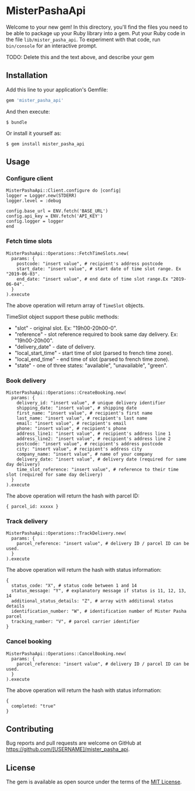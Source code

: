 # MisterPashaApi

Welcome to your new gem! In this directory, you'll find the files you need to be able to package up your Ruby library into a gem. Put your Ruby code in the file `lib/mister_pasha_api`. To experiment with that code, run `bin/console` for an interactive prompt.

TODO: Delete this and the text above, and describe your gem

## Installation

Add this line to your application's Gemfile:

```ruby
gem 'mister_pasha_api'
```

And then execute:

    $ bundle

Or install it yourself as:

    $ gem install mister_pasha_api

## Usage

### Configure client

```
MisterPashaApi::Client.configure do |config|
logger = Logger.new(STDERR)
logger.level = :debug

config.base_url = ENV.fetch('BASE_URL')
config.api_key = ENV.fetch('API_KEY')
config.logger = logger
end
```

### Fetch time slots

```
MisterPashaApi::Operations::FetchTimeSlots.new(
  params: {
    postcode: "insert value", # recipient's address postcode
    start_date: "insert value", # start date of time slot range. Ex "2019-06-03".
    end_date: "insert value", # end date of time slot range.Ex "2019-06-04".
  }
).execute
```

The above operation will return array of `TimeSlot` objects.

TimeSlot object support these public methods:

- "slot" - original slot. Ex: "19h00-20h00-0".
- "reference" - slot reference required to book same day delivery. Ex: "19h00-20h00".
- "delivery_date" - date of delivery.
- "local_start_time" - start time of slot (parsed to french time zone).
- "local_end_time" - end time of slot (parsed to french time zone).
- "state" - one of three states: "available", "unavailable", "green".

### Book delivery

```
MisterPashaApi::Operations::CreateBooking.new(
  params: {
    delivery_id: "insert value", # unique delivery identifier
    shipping_date: "insert value", # shipping date
    first_name: "insert value", # recipient's first name
    last_name: "insert value", # recipient's last name
    email: "insert value", # recipient's email
    phone: "insert value", # recipient's phone
    address_line1: "insert value", # recipient's address line 1
    address_line2: "insert value", # recipient's address line 2
    postcode: "insert value", # recipient's address postcode
    city: "insert value", # recipient's address city
    company_name: "insert value", # name of your company
    delivery_date: "insert value", # delivery date (required for same day delivery)
    time_slot_reference: "insert value", # reference to their time slot (required for same day delivery)
  }
).execute
```

The above operation will return the hash with parcel ID:

```
{ parcel_id: xxxxx }
```

### Track delivery

```
MisterPashaApi::Operations::TrackDelivery.new(
  params: {
    parcel_reference: "insert value", # delivery ID / parcel ID can be used.
  }
).execute
```

The above operation will return the hash with status information:

```
{
  status_code: "X", # status code between 1 and 14
  status_message: "Y", # explanatory message if status is 11, 12, 13, 14
  additional_status_details: "Z", # array with additional status details
  identification_number: "W", # identification number of Mister Pasha parcel
  tracking_number: "V", # parcel carrier identifier
}
```

### Cancel booking

```
MisterPashaApi::Operations::CancelBooking.new(
  params: {
    parcel_reference: "insert value", # delivery ID / parcel ID can be used.
  }
).execute
```

The above operation will return the hash with status information:

```
{
  completed: "true"
}
```

## Contributing

Bug reports and pull requests are welcome on GitHub at https://github.com/[USERNAME]/mister_pasha_api.

## License

The gem is available as open source under the terms of the [MIT License](https://opensource.org/licenses/MIT).
